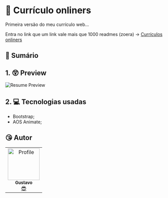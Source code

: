 # 📣 Currículo onliners 
Primeira versão do meu currículo web...

Entra no link que um link vale mais que 1000 readmes (zoera) -> [Currículos onliners](https://gustavogomesdias.github.io/curriculo/)

## 📕 Sumário

## 1. 😲 Preview
![Resume Preview](#)

## 2. 💻 Tecnologias usadas
* Bootstrap;
* AOS Animate;

## 😘 Autor
<table>
  <tr>
    <td align="center"><a href="https://github.com/GustavoGomesDias"><img src="https://github.com/GustavoGomesDias.png" width="100px;" alt="Profile"/><br /><sub><b>Gustavo</b></sub></a><br /><a href="https://github.com/GustavoGomesDias" title="Code">😎</a></td>
  <tr>
</table>